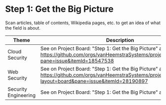 # Step 1: Get the Big Picture

Scan articles, table of contents, Wikipedia pages, etc. to get an idea of what the field is about.

| Theme | Description |
| -- | -- |
| Cloud Security | See on Project Board: "Step 1: Get the Big Picture" at https://github.com/orgs/vanHeemstraSystems/projects/9/views/1?pane=issue&itemId=18547538 |
| Web Security | See on Project Board: "Step 1: Get the Big Picture" at https://github.com/orgs/vanHeemstraSystems/projects/16/views/1?layout=board&pane=issue&itemId=28190897 |
| Security Engineering | See on Project Board: "Step 1: Get the Big Picture" at ??? |
